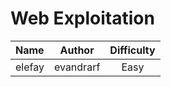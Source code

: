 # Web Exploitation

| Name   |  Author   | Difficulty |
| :----- | :-------: | :--------: |
| elefay | evandrarf |    Easy    |
